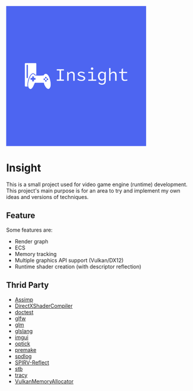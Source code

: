 <img src="https://github.com/I-Hudson/Insight/blob/main/Resources/Insight/vector/default.svg" width=75% height=15%>

# Insight
This is a small project used for video game engine (runtime) development. This project's main purpose is for an area to try and implement my own ideas and versions of techniques.

## Feature
Some features are:
- Render graph
- ECS
- Memory tracking
- Multiple graphics API support (Vulkan/DX12)
- Runtime shader creation (with descriptor reflection)

## Thrid Party
- [Assimp](https://github.com/assimp/assimp)
- [DirectXShaderCompiler](DirectXShaderCompiler)
- [doctest](https://github.com/doctest/doctest)
- [glfw](https://www.glfw.org)
- [glm](https://github.com/g-truc/glm)
- [glslang](https://github.com/ocornut/imgui)
- [imgui](https://github.com/ocornut/imgui)
- [optick](optick)
- [premake](https://premake.github.io)
- [spdlog](https://github.com/gabime/spdlog)
- [SPIRV-Reflect](https://github.com/KhronosGroup/SPIRV-Reflect)
- [stb](https://github.com/nothings/stb)
- [tracy](https://github.com/GPUOpen-LibrariesAndSDKs/VulkanMemoryAllocator)
- [VulkanMemoryAllocator](https://github.com/GPUOpen-LibrariesAndSDKs/VulkanMemoryAllocator)
